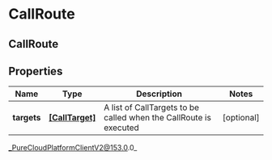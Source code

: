 # CallRoute

## CallRoute

## Properties

|Name | Type | Description | Notes|
|------------ | ------------- | ------------- | -------------|
| **targets** | [**[CallTarget]**](CallTarget) | A list of CallTargets to be called when the CallRoute is executed | [optional] |



_PureCloudPlatformClientV2@153.0.0_
